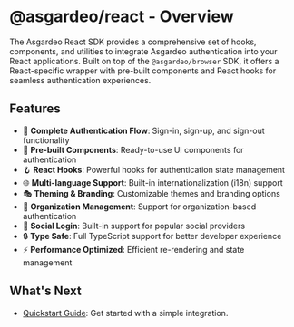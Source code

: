 # @asgardeo/react - Overview

The Asgardeo React SDK provides a comprehensive set of hooks, components, and utilities to integrate Asgardeo authentication into your React applications. Built on top of the `@asgardeo/browser` SDK, it offers a React-specific wrapper with pre-built components and React hooks for seamless authentication experiences.

## Features

- 🔐 **Complete Authentication Flow**: Sign-in, sign-up, and sign-out functionality
- 🎨 **Pre-built Components**: Ready-to-use UI components for authentication
- 🪝 **React Hooks**: Powerful hooks for authentication state management
- 🌐 **Multi-language Support**: Built-in internationalization (i18n) support
- 🎭 **Theming & Branding**: Customizable themes and branding options
- 🏢 **Organization Management**: Support for organization-based authentication
- 📱 **Social Login**: Built-in support for popular social providers
- 🔒 **Type Safe**: Full TypeScript support for better developer experience
- ⚡ **Performance Optimized**: Efficient re-rendering and state management

## What's Next

- [Quickstart Guide](./QUICKSTART.md): Get started with a simple integration.
